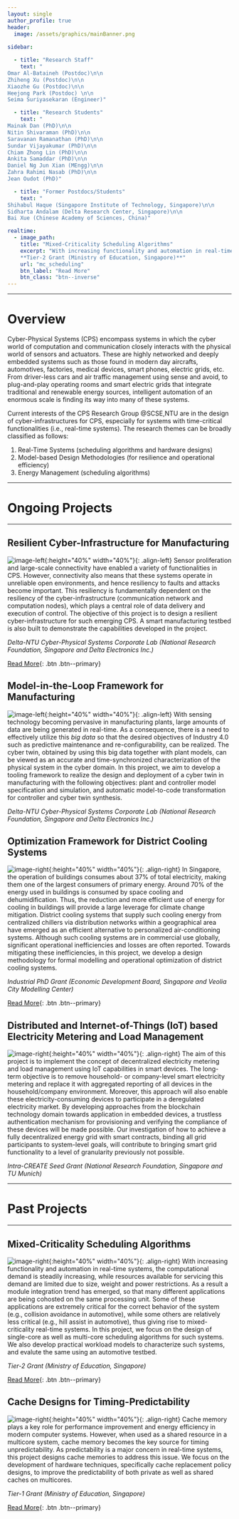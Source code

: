 ```yaml
---
layout: single
author_profile: true
header:
  image: /assets/graphics/mainBanner.png
  
sidebar:

  - title: "Research Staff"
    text: "
Omar Al-Bataineh (Postdoc)\n\n
Zhiheng Xu (Postdoc)\n\n
Xiaozhe Gu (Postdoc)\n\n
Heejong Park (Postdoc) \n\n
Seima Suriyasekaran (Engineer)"

  - title: "Research Students"
    text: "
Mainak Dan (PhD)\n\n
Nitin Shivaraman (PhD)\n\n
Saravanan Ramanathan (PhD)\n\n
Sundar Vijayakumar (PhD)\n\n
Chiam Zhong Lin (PhD)\n\n
Ankita Samaddar (PhD)\n\n
Daniel Ng Jun Xian (MEngg)\n\n
Zahra Rahimi Nasab (PhD)\n\n
Jean Oudot (PhD)"

  - title: "Former Postdocs/Students"
    text: "
Shihabul Haque (Singapore Institute of Technology, Singapore)\n\n
Sidharta Andalam (Delta Research Center, Singapore)\n\n
Bai Xue (Chinese Academy of Sciences, China)"

realtime:
  - image_path:
    title: "Mixed-Criticality Scheduling Algorithms"
    excerpt: "With increasing functionality and automation in real-time systems, the computational demand is steadily increasing, while resources available for servicing this demand are limited due to size, weight and power restrictions. As a result a module integration trend has emerged, so that many different applications are being cohosted on the same processing unit. Some of these applications are extremely critical for the correct behavior of the system (e.g., collision avoidance in automotive), while some others are relatively less critical (e.g., hill assist in automotive), thus giving rise to mixed-criticality real-time systems. In this project, we focus on the design of single-core as well as multi-core scheduling algorithms for such systems. We also develop practical workload models to characterize such systems, and evalute the same using an automotive testbed. \n\n
	**Tier-2 Grant (Ministry of Education, Singapore)**"
    url: "mc_scheduling"
    btn_label: "Read More"
    btn_class: "btn--inverse"
---
```


******

# Overview
Cyber-Physical Systems (CPS) encompass systems in which the cyber world of computation and communication closely interacts with the physical world of sensors and actuators. These are highly networked and deeply embedded systems such as those found in modern day aircrafts, automotives, factories, medical devices, smart phones, electric grids, etc. From driver-less cars and air traffic management using sense and avoid, to plug-and-play operating rooms and smart electric grids that integrate traditional and renewable energy sources, intelligent automation of an enormous scale is finding its way into many of these systems.

Current interests of the CPS Research Group @SCSE,NTU are in the design of cyber-infrastructures for CPS, especially for systems with time-critical functionalities (i.e., real-time systems). The research themes can be broadly classified as follows:

<ol>
<li>Real-Time Systems (scheduling algorithms and hardware designs)</li>
<li>Model-based Design Methodologies (for resilience and operational efficiency)</li>
<li>Energy Management (scheduling algorithms)</li>
</ol>

******

# Ongoing Projects

******

## Resilient Cyber-Infrastructure for Manufacturing

![image-left](/assets/graphics/resilienceLogo.png){:height="40%" width="40%"}{: .align-left}
Sensor proliferation and large-scale connectivity have enabled a variety of functionalities in CPS. However, connectivity also means that these systems operate in unreliable open environments, and hence resiliency to faults and attacks become important. This resiliency is fundamentally dependent on the resiliency of the cyber-infrastructure (communication network and computation nodes), which plays a central role of data delivery and execution of control. The objective of this project is to design a resilient cyber-infrastructure for such emerging CPS. A smart manufacturing testbed is also built to demonstrate the capabilities developed in the project.

*Delta-NTU Cyber-Physical Systems Corporate Lab (National Research Foundation, Singapore and Delta Electronics Inc.)*

[Read More](/resilience_cps){: .btn .btn--primary}

## Model-in-the-Loop Framework for Manufacturing

![image-left](/assets/graphics/cpsModellingLogo.png){:height="40%" width="40%"}{: .align-left}
With sensing technology becoming pervasive in manufacturing plants, large amounts of data are being generated in real-time. As a consequence, there is a need to effectively utilize this _big data_ so that the desired objectives of Industry 4.0 such as predictive maintenance and re-configurability, can be realized. The cyber twin, obtained by using this big data together with plant models, can be viewed as an accurate and time-synchronized characterization of the physical system in the cyber domain. In this project, we aim to develop a tooling framework to realize the design and deployment of a cyber twin in manufacturing with the following objectives: plant and controller model specification and simulation, and automatic model-to-code transformation for controller and cyber twin synthesis.

*Delta-NTU Cyber-Physical Systems Corporate Lab (National Research Foundation, Singapore and Delta Electronics Inc.)*

## Optimization Framework for District Cooling Systems

![image-right](/assets/graphics/controlHeating.png){:height="40%" width="40%"}{: .align-right}
In Singapore, the operation of buildings consumes about 37% of total electricity, making them one of the largest consumers of primary energy. Around 70% of the energy used in buildings is consumed by space cooling and dehumidification. Thus, the reduction and more efficient use of energy for cooling in buildings will provide a large leverage for climate change mitigation. District cooling systems that supply such cooling energy from centralized chillers via distribution networks within a geographical area have emerged as an efficient alternative to personalized air-conditioning systems. Although such cooling systems are in commercial use globally, significant operational inefficiencies and losses are often reported. Towards mitigating these inefficiencies, in this project, we develop a design methodology for formal modelling and operational optimization of district cooling systems.

*Industrial PhD Grant (Economic Development Board, Singapore and Veolia City Modelling Center)*

[Read More](/district_cooling){: .btn .btn--primary}

## Distributed and Internet-of-Things (IoT) based Electricity Metering and Load Management

![image-right](/assets/graphics/smart_metering.png){:height="40%" width="40%"}{: .align-right}
The aim of this project is to implement the concept of decentralized electricity metering and load management using IoT capabilities in smart devices. The long-term objective is to remove household- or company-level smart electricity metering and replace it with aggregated reporting of all devices in the household/company environment. Moreover, this approach will also enable these electricity-consuming devices to participate in a deregulated electricity market. By developing approaches from the blockchain technology domain towards application in embedded devices, a trustless authentication mechanism for provisioning and verifying the compliance of these devices will be made possible. Our investigation of how to achieve a fully decentralized energy grid with smart contracts, binding all grid participants to system-level goals, will contribute to bringing smart grid functionality to a level of granularity previously not possible.

*Intra-CREATE Seed Grant (National Research Foundation, Singapore and TU Munich)*

******

# Past Projects

******

## Mixed-Criticality Scheduling Algorithms

![image-right](/assets/graphics/time2task.png){:height="40%" width="40%"}{: .align-right}
With increasing functionality and automation in real-time systems, the computational demand is steadily increasing, while resources available for servicing this demand are limited due to size, weight and power restrictions. As a result a module integration trend has emerged, so that many different applications are being cohosted on the same processing unit. Some of these applications are extremely critical for the correct behavior of the system (e.g., collision avoidance in automotive), while some others are relatively less critical (e.g., hill assist in automotive), thus giving rise to mixed-criticality real-time systems. In this project, we focus on the design of single-core as well as multi-core scheduling algorithms for such systems. We also develop practical workload models to characterize such systems, and evalute the same using an automotive testbed.

*Tier-2 Grant (Ministry of Education, Singapore)*

[Read More](/mc_scheduling){: .btn .btn--primary}

## Cache Designs for Timing-Predictability

![image-right](/assets/graphics/Cache2Predict.png){:height="40%" width="40%"}{: .align-right}
Cache memory plays a key role for performance improvement and energy efficiency in modern computer systems. However, when used as a shared resource in a multicore system, cache memory becomes the key source for timing unpredictability. As predictability is a major concern in real-time systems, this project designs cache memories to address this issue. We focus on the development of hardware techniques, specifically cache replacement policy designs, to improve the predictability of both private as well as shared caches on multicores.

*Tier-1 Grant (Ministry of Education, Singapore)*

[Read More](/cache_designs){: .btn .btn--primary}

